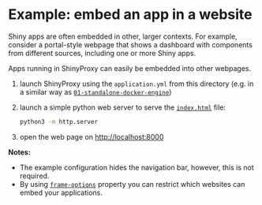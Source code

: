 # Example: embed an app in a website

Shiny apps are often embedded in other, larger contexts. For example, consider a
portal-style webpage that shows a dashboard with components from different
sources, including one or more Shiny apps.

Apps running in ShinyProxy can easily be embedded into other webpages.

1. launch ShinyProxy using the `application.yml` from this directory (e.g. in a similar way as [`01-standalone-docker-engine`](../01-standalone-docker-engine))
2. launch a simple python web server to serve the [`index.html`](index.html) file:
    
    ```bash
    python3 -m http.server
    ```
   
3. open the web page on <http://localhost:8000>

**Notes:**
* The example configuration hides the navigation bar, however, this is not
  required.
* By
  using [`frame-options`](https://shinyproxy.io/documentation/configuration/#frame-options)
  property you can restrict which websites can embed your applications.
